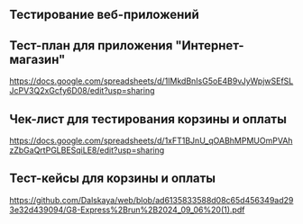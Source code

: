 ## Тестирование веб-приложений
## Тест-план для приложения "Интернет-магазин"
<https://docs.google.com/spreadsheets/d/1IMkdBnIsG5oE4B9vJyWpjwSEfSLJcPV3Q2xGcfy6D08/edit?usp=sharing>
## Чек-лист для тестирования корзины и оплаты
<https://docs.google.com/spreadsheets/d/1xFT1BJnU_qOABhMPMUOmPVAhzZbGaQrtPGLBESqiLE8/edit?usp=sharing>
## Тест-кейсы для корзины и оплаты
<https://github.com/Dalskaya/web/blob/ad6135833588d08c65d456349ad293e32d439094/G8-Express%2Brun%2B2024_09_06%20(1).pdf>
